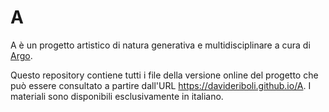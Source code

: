 # A

A è un progetto artistico di natura generativa e multidisciplinare a cura di [Argo](https://arg.ooo).

Questo repository contiene tutti i file della versione online del progetto che può essere consultato a partire dall'URL https://davideriboli.github.io/A. I materiali sono disponibili esclusivamente in italiano.